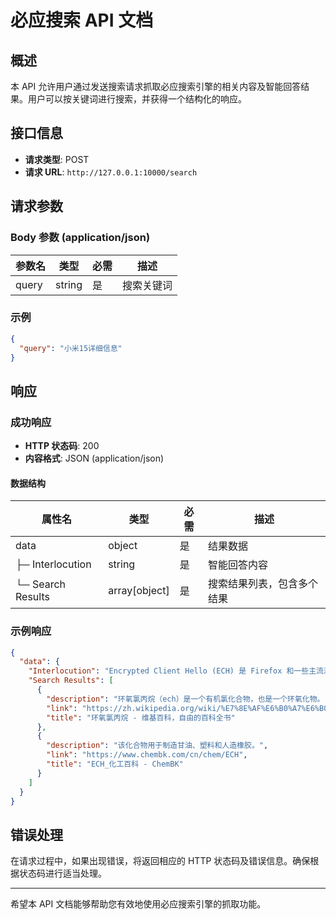 # 必应搜索 API 文档

## 概述
本 API 允许用户通过发送搜索请求抓取必应搜索引擎的相关内容及智能回答结果。用户可以按关键词进行搜索，并获得一个结构化的响应。

## 接口信息

- **请求类型**: POST
- **请求 URL**: `http://127.0.0.1:10000/search`

## 请求参数
### Body 参数 (application/json)

| 参数名 | 类型   | 必需   | 描述               |
|--------|--------|--------|--------------------|
| query  | string | 是     | 搜索关键词         |

### 示例
```json
{
  "query": "小米15详细信息"
}
```

## 响应

### 成功响应

- **HTTP 状态码**: 200
- **内容格式**: JSON (application/json)

#### 数据结构

| 属性名         | 类型      | 必需   | 描述                                   |
|----------------|-----------|--------|----------------------------------------|
| data           | object    | 是     | 结果数据                               |
| ├─ Interlocution | string   | 是     | 智能回答内容                           |
| └─ Search Results | array[object] | 是 | 搜索结果列表，包含多个结果           |

### 示例响应
```json
{
  "data": {
    "Interlocution": "Encrypted Client Hello (ECH) 是 Firefox 和一些主流浏览器的一个安全功能。",
    "Search Results": [
      {
        "description": "环氧氯丙烷（ech）是一个有机氯化合物，也是一个环氧化物。",
        "link": "https://zh.wikipedia.org/wiki/%E7%8E%AF%E6%B0%A7%E6%B0%AF%E4%B8%99%E7%83%B7",
        "title": "环氧氯丙烷 - 维基百科，自由的百科全书"
      },
      {
        "description": "该化合物用于制造甘油、塑料和人造橡胶。",
        "link": "https://www.chembk.com/cn/chem/ECH",
        "title": "ECH_化工百科 - ChemBK"
      }
    ]
  }
}
```

## 错误处理
在请求过程中，如果出现错误，将返回相应的 HTTP 状态码及错误信息。确保根据状态码进行适当处理。

--- 

希望本 API 文档能够帮助您有效地使用必应搜索引擎的抓取功能。
